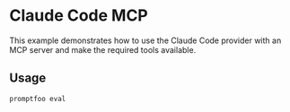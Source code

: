 # Claude Code MCP

This example demonstrates how to use the Claude Code provider with an MCP server and make the required tools available.

## Usage

```bash
promptfoo eval
```
